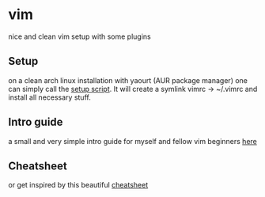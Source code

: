# vim
nice and clean vim setup with some plugins

## Setup
on a clean arch linux installation with yaourt (AUR package manager) one can simply call the [setup script](setup_vim_on_arch.sh). It will create a symlink vimrc -> ~/.vimrc and install all necessary stuff.

## Intro guide
a small and very simple intro guide for myself and fellow vim beginners
[here](guide.md)

## Cheatsheet
or get inspired by this beautiful [cheatsheet](https://devhints.io/vim)
